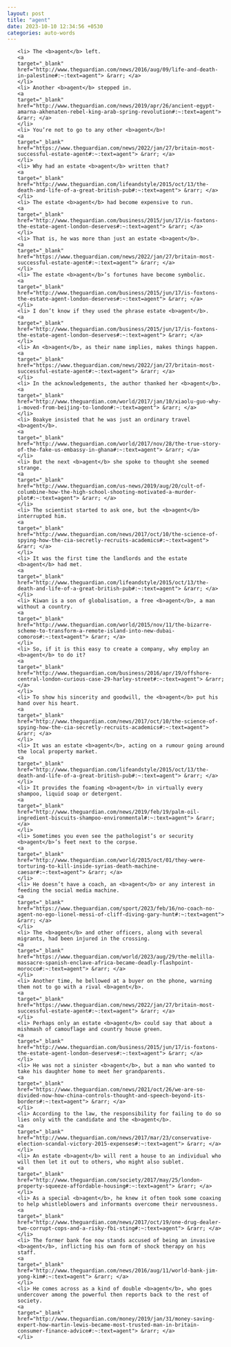```yaml
---
layout: post
title: "agent"
date: 2023-10-10 12:34:56 +0530
categories: auto-words
---
```

<ol>

    <li> The <b>agent</b> left.
    <a 
    target="_blank" 
    href="http://www.theguardian.com/news/2016/aug/09/life-and-death-in-palestine#:~:text=agent"> &rarr; </a>
    </li>
    <li> Another <b>agent</b> stepped in.
    <a 
    target="_blank" 
    href="http://www.theguardian.com/news/2019/apr/26/ancient-egypt-amarna-akhenaten-rebel-king-arab-spring-revolution#:~:text=agent"> &rarr; </a>
    </li>
    <li> You’re not to go to any other <b>agent</b>!
    <a 
    target="_blank" 
    href="https://www.theguardian.com/news/2022/jan/27/britain-most-successful-estate-agent#:~:text=agent"> &rarr; </a>
    </li>
    <li> Why had an estate <b>agent</b> written that?
    <a 
    target="_blank" 
    href="http://www.theguardian.com/lifeandstyle/2015/oct/13/the-death-and-life-of-a-great-british-pub#:~:text=agent"> &rarr; </a>
    </li>
    <li> The estate <b>agent</b> had become expensive to run.
    <a 
    target="_blank" 
    href="http://www.theguardian.com/business/2015/jun/17/is-foxtons-the-estate-agent-london-deserves#:~:text=agent"> &rarr; </a>
    </li>
    <li> That is, he was more than just an estate <b>agent</b>.
    <a 
    target="_blank" 
    href="https://www.theguardian.com/news/2022/jan/27/britain-most-successful-estate-agent#:~:text=agent"> &rarr; </a>
    </li>
    <li> The estate <b>agent</b>’s fortunes have become symbolic.
    <a 
    target="_blank" 
    href="http://www.theguardian.com/business/2015/jun/17/is-foxtons-the-estate-agent-london-deserves#:~:text=agent"> &rarr; </a>
    </li>
    <li> I don’t know if they used the phrase estate <b>agent</b>.
    <a 
    target="_blank" 
    href="http://www.theguardian.com/business/2015/jun/17/is-foxtons-the-estate-agent-london-deserves#:~:text=agent"> &rarr; </a>
    </li>
    <li> An <b>agent</b>, as their name implies, makes things happen.
    <a 
    target="_blank" 
    href="https://www.theguardian.com/news/2022/jan/27/britain-most-successful-estate-agent#:~:text=agent"> &rarr; </a>
    </li>
    <li> In the acknowledgements, the author thanked her <b>agent</b>.
    <a 
    target="_blank" 
    href="http://www.theguardian.com/world/2017/jan/10/xiaolu-guo-why-i-moved-from-beijing-to-london#:~:text=agent"> &rarr; </a>
    </li>
    <li> Boakye insisted that he was just an ordinary travel <b>agent</b>.
    <a 
    target="_blank" 
    href="http://www.theguardian.com/world/2017/nov/28/the-true-story-of-the-fake-us-embassy-in-ghana#:~:text=agent"> &rarr; </a>
    </li>
    <li> But the next <b>agent</b> she spoke to thought she seemed strange.
    <a 
    target="_blank" 
    href="http://www.theguardian.com/us-news/2019/aug/20/cult-of-columbine-how-the-high-school-shooting-motivated-a-murder-plot#:~:text=agent"> &rarr; </a>
    </li>
    <li> The scientist started to ask one, but the <b>agent</b> interrupted him.
    <a 
    target="_blank" 
    href="http://www.theguardian.com/news/2017/oct/10/the-science-of-spying-how-the-cia-secretly-recruits-academics#:~:text=agent"> &rarr; </a>
    </li>
    <li> It was the first time the landlords and the estate <b>agent</b> had met.
    <a 
    target="_blank" 
    href="http://www.theguardian.com/lifeandstyle/2015/oct/13/the-death-and-life-of-a-great-british-pub#:~:text=agent"> &rarr; </a>
    </li>
    <li> Kiwan is a son of globalisation, a free <b>agent</b>, a man without a country.
    <a 
    target="_blank" 
    href="http://www.theguardian.com/world/2015/nov/11/the-bizarre-scheme-to-transform-a-remote-island-into-new-dubai-comoros#:~:text=agent"> &rarr; </a>
    </li>
    <li> So, if it is this easy to create a company, why employ an <b>agent</b> to do it?
    <a 
    target="_blank" 
    href="http://www.theguardian.com/business/2016/apr/19/offshore-central-london-curious-case-29-harley-street#:~:text=agent"> &rarr; </a>
    </li>
    <li> To show his sincerity and goodwill, the <b>agent</b> put his hand over his heart.
    <a 
    target="_blank" 
    href="http://www.theguardian.com/news/2017/oct/10/the-science-of-spying-how-the-cia-secretly-recruits-academics#:~:text=agent"> &rarr; </a>
    </li>
    <li> It was an estate <b>agent</b>, acting on a rumour going around the local property market.
    <a 
    target="_blank" 
    href="http://www.theguardian.com/lifeandstyle/2015/oct/13/the-death-and-life-of-a-great-british-pub#:~:text=agent"> &rarr; </a>
    </li>
    <li> It provides the foaming <b>agent</b> in virtually every shampoo, liquid soap or detergent.
    <a 
    target="_blank" 
    href="http://www.theguardian.com/news/2019/feb/19/palm-oil-ingredient-biscuits-shampoo-environmental#:~:text=agent"> &rarr; </a>
    </li>
    <li> Sometimes you even see the pathologist’s or security <b>agent</b>’s feet next to the corpse.
    <a 
    target="_blank" 
    href="http://www.theguardian.com/world/2015/oct/01/they-were-torturing-to-kill-inside-syrias-death-machine-caesar#:~:text=agent"> &rarr; </a>
    </li>
    <li> He doesn’t have a coach, an <b>agent</b> or any interest in feeding the social media machine.
    <a 
    target="_blank" 
    href="https://www.theguardian.com/sport/2023/feb/16/no-coach-no-agent-no-ego-lionel-messi-of-cliff-diving-gary-hunt#:~:text=agent"> &rarr; </a>
    </li>
    <li> The <b>agent</b> and other officers, along with several migrants, had been injured in the crossing.
    <a 
    target="_blank" 
    href="https://www.theguardian.com/world/2023/aug/29/the-melilla-massacre-spanish-enclave-africa-became-deadly-flashpoint-morocco#:~:text=agent"> &rarr; </a>
    </li>
    <li> Another time, he bellowed at a buyer on the phone, warning them not to go with a rival <b>agent</b>.
    <a 
    target="_blank" 
    href="https://www.theguardian.com/news/2022/jan/27/britain-most-successful-estate-agent#:~:text=agent"> &rarr; </a>
    </li>
    <li> Perhaps only an estate <b>agent</b> could say that about a mishmash of camouflage and country house green.
    <a 
    target="_blank" 
    href="http://www.theguardian.com/business/2015/jun/17/is-foxtons-the-estate-agent-london-deserves#:~:text=agent"> &rarr; </a>
    </li>
    <li> He was not a sinister <b>agent</b>, but a man who wanted to take his daughter home to meet her grandparents.
    <a 
    target="_blank" 
    href="https://www.theguardian.com/news/2021/oct/26/we-are-so-divided-now-how-china-controls-thought-and-speech-beyond-its-borders#:~:text=agent"> &rarr; </a>
    </li>
    <li> According to the law, the responsibility for failing to do so lies only with the candidate and the <b>agent</b>.
    <a 
    target="_blank" 
    href="http://www.theguardian.com/news/2017/mar/23/conservative-election-scandal-victory-2015-expenses#:~:text=agent"> &rarr; </a>
    </li>
    <li> An estate <b>agent</b> will rent a house to an individual who will then let it out to others, who might also sublet.
    <a 
    target="_blank" 
    href="http://www.theguardian.com/society/2017/may/25/london-property-squeeze-affordable-housing#:~:text=agent"> &rarr; </a>
    </li>
    <li> As a special <b>agent</b>, he knew it often took some coaxing to help whistleblowers and informants overcome their nervousness.
    <a 
    target="_blank" 
    href="http://www.theguardian.com/news/2017/oct/19/one-drug-dealer-two-corrupt-cops-and-a-risky-fbi-sting#:~:text=agent"> &rarr; </a>
    </li>
    <li> The former bank foe now stands accused of being an invasive <b>agent</b>, inflicting his own form of shock therapy on his staff.
    <a 
    target="_blank" 
    href="http://www.theguardian.com/news/2016/aug/11/world-bank-jim-yong-kim#:~:text=agent"> &rarr; </a>
    </li>
    <li> He comes across as a kind of double <b>agent</b>, who goes undercover among the powerful then reports back to the rest of society.
    <a 
    target="_blank" 
    href="http://www.theguardian.com/money/2019/jan/31/money-saving-expert-how-martin-lewis-became-most-trusted-man-in-britain-consumer-finance-advice#:~:text=agent"> &rarr; </a>
    </li>